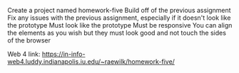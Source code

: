 Create a project named homework-five
Build off of the previous assignment
Fix any issues with the previous assignment, especially if it doesn't look like the prototype
Must look like the prototype
Must be responsive
You can align the elements as you wish but they must look good and not touch the sides of the browser

Web 4 link: https://in-info-web4.luddy.indianapolis.iu.edu/~raewilk/homework-five/
